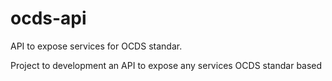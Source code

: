 # ocds-api
API to expose services for OCDS standar.

Project to development an API to expose any services OCDS standar based
